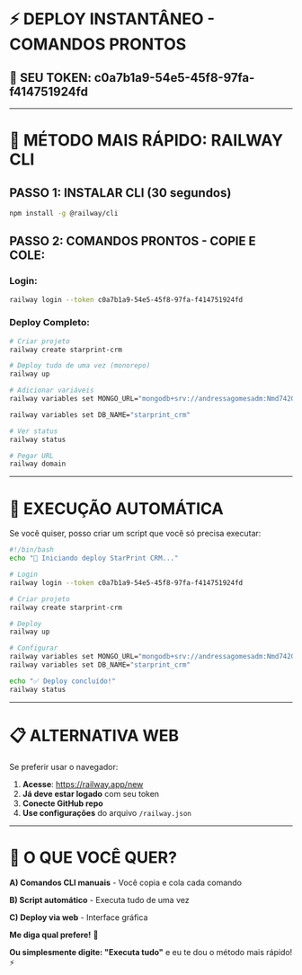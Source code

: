 # ⚡ **DEPLOY INSTANTÂNEO - COMANDOS PRONTOS**

## **🔑 SEU TOKEN: c0a7b1a9-54e5-45f8-97fa-f414751924fd**

---

# **🚀 MÉTODO MAIS RÁPIDO: RAILWAY CLI**

## **PASSO 1: INSTALAR CLI (30 segundos)**
```bash
npm install -g @railway/cli
```

## **PASSO 2: COMANDOS PRONTOS - COPIE E COLE:**

### **Login:**
```bash
railway login --token c0a7b1a9-54e5-45f8-97fa-f414751924fd
```

### **Deploy Completo:**
```bash
# Criar projeto
railway create starprint-crm

# Deploy tudo de uma vez (monorepo)
railway up

# Adicionar variáveis
railway variables set MONGO_URL="mongodb+srv://andressagomesadm:Nmd742GcPDmkDQUh@cluster0.kcgacfw.mongodb.net/starprint_crm?retryWrites=true&w=majority&appName=Cluster0"

railway variables set DB_NAME="starprint_crm"

# Ver status
railway status

# Pegar URL
railway domain
```

---

# **🎯 EXECUÇÃO AUTOMÁTICA**

Se você quiser, posso criar um script que você só precisa executar:

```bash
#!/bin/bash
echo "🚀 Iniciando deploy StarPrint CRM..."

# Login
railway login --token c0a7b1a9-54e5-45f8-97fa-f414751924fd

# Criar projeto
railway create starprint-crm

# Deploy
railway up

# Configurar
railway variables set MONGO_URL="mongodb+srv://andressagomesadm:Nmd742GcPDmkDQUh@cluster0.kcgacfw.mongodb.net/starprint_crm?retryWrites=true&w=majority&appName=Cluster0"
railway variables set DB_NAME="starprint_crm"

echo "✅ Deploy concluído!"
railway status
```

---

# **📋 ALTERNATIVA WEB**

Se preferir usar o navegador:

1. **Acesse**: https://railway.app/new
2. **Já deve estar logado** com seu token
3. **Conecte GitHub repo**
4. **Use configurações** do arquivo `/railway.json`

---

# **🎯 O QUE VOCÊ QUER?**

**A) Comandos CLI manuais** - Você copia e cola cada comando

**B) Script automático** - Executa tudo de uma vez

**C) Deploy via web** - Interface gráfica

**Me diga qual prefere!** 🚀

**Ou simplesmente digite: "Executa tudo"** e eu te dou o método mais rápido! ⚡